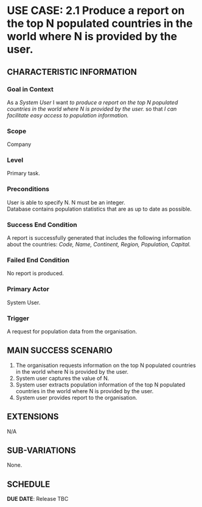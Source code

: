 # USE CASE: 2.1 Produce a report on the top N populated countries in the world where N is provided by the user.

## CHARACTERISTIC INFORMATION

### Goal in Context

As a *System User* I want *to produce a report on the top N populated countries in the world where N is provided by the user.* so that *I can facilitate easy access to population information.*

### Scope

Company

### Level

Primary task.

### Preconditions

User is able to specify N.  N must be an integer.  
Database contains population statistics that are as up to date as possible.

### Success End Condition

A report is successfully generated that includes the following information about the countries:
*Code,*
*Name,*
*Continent,*
*Region,*
*Population,*
*Capital.*

### Failed End Condition

No report is produced.

### Primary Actor

System User.

### Trigger

A request for population data from the organisation.

## MAIN SUCCESS SCENARIO

1. The organisation requests information on the top N populated countries in the world where N is provided by the user.   
2. System user captures the value of N.
3. System user extracts population information of the top N populated countries in the world where N is provided by the user.
4. System user provides report to the organisation.

## EXTENSIONS

N/A

## SUB-VARIATIONS

None. 

## SCHEDULE

**DUE DATE**: Release TBC